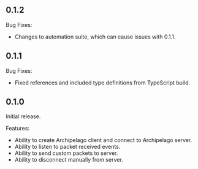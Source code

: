 ## 0.1.2

Bug Fixes:

- Changes to automation suite, which can cause issues with 0.1.1.

## 0.1.1

Bug Fixes:

- Fixed references and included type definitions from TypeScript build.

## 0.1.0

Initial release.

Features:

- Ability to create Archipelago client and connect to Archipelago server.
- Ability to listen to packet received events.
- Ability to send custom packets to server.
- Ability to disconnect manually from server.
